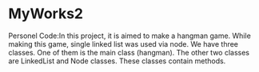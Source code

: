 # MyWorks2
Personel Code:In this project, it is aimed to make a hangman game. While making this game, single linked list was used via node. We have three classes. One of them is the main class (hangman). The other two classes are LinkedList and Node classes. These classes contain methods.
